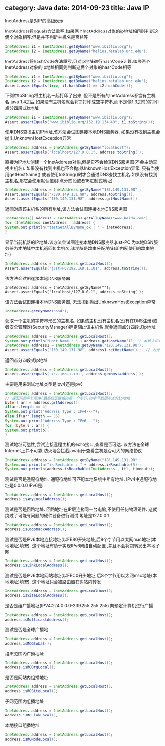 category: Java
date: 2014-09-23
title: Java IP
---
InetAddress是对IP的高级表示

InetAddress将equals方法重写,如果俩个InetAddress对象的ip地址相同则判断这俩个对象相等.但是并不判断主机名是否相等
```java
InetAddress i1 = InetAddress.getByName("www.ibiblio.org");
InetAddress i2 = InetAddress.getByName("helios.metalab.unc.edu");
```

InetAddress将hashCode方法重写,只对ip地址进行hashCode计算.如果俩个InetAddress对象的ip地址相同则判断这俩个对象的hashCode相等
```java
InetAddress i1 = InetAddress.getByName("www.ibiblio.org");
InetAddress i2 = InetAddress.getByName("helios.metalab.unc.edu");
Assert.assertEquals(true, i1.hashCode() == i2.hashCode());
```
下例中toString将主机名一起打印了出来. 但不是所有的InetAddress都含有主机名.java 1.4之后,如果没有主机名就会将其打印成空字符串,而不是像1.3之前的打印点分四段式ip地址
```java
InetAddress i1 = InetAddress.getByName("www.ibiblio.org");
Assert.assertEquals("www.ibiblio.org/152.19.134.40", i1.toString());
```

使用DNS查找主机IP地址,该方法会试图连接本地DNS服务器. 如果没有找到主机会抛出UnknownHostException异常
```java
InetAddress address = InetAddress.getByName("localhost");
Assert.assertEquals("localhost/127.0.0.1", address.toString());
```

直接为IP地址创建一个InetAddress对象,但是它不会检查DNS服务器(不会主动查找主机名). 如果没有找到主机也不会抛出UnknownHostException异常. 只有当使用getHostName() 或者使用toString()时才会通过DNS查找主机名.如果没有找到主机名,那它会使用默认值(即点分四段或者16进制式地址)
```java
InetAddress address = InetAddress.getByName("180.149.131.98");
Assert.assertEquals("/180.149.131.98", address.toString());
Assert.assertEquals("180.149.131.98", address.getHostName());
```

返回对应该主机名的所有地址,该方法会试图连接本地DNS服务器
```java
InetAddress[] address = InetAddress.getAllByName("www.baidu.com");
for (InetAddress inetAddress : address) {
System.out.println("testGetAllByName_ok : " + inetAddress);
}
```

显示当前机器的IP地址.该方法会试图连接本地DNS服务器.just-PC 为本地DSN服务器为本地域中主机返回的主机名.该地址是路由分配地址(即内网使用的路由地址)
```java
InetAddress address = InetAddress.getLocalHost();
Assert.assertEquals("just-PC/192.168.1.101", address.toString());
```

该方法会试图连接本地DNS服务器
```
InetAddress address = InetAddress.getByName("");
Assert.assertEquals("localhost/127.0.0.1", address.toString());
```

该方法会试图连接本地DNS服务器, 无法找到抛出UnknownHostException异常
```java
InetAddress.getByName("asd");
```

获取一个主机的字符串形式的主机名. 如果该主机没有主机名(没有在DNS注册)或者安全管理器(SecurityManager)确定阻止该主机名,就会返回点分四段式ip地址
```java
InetAddress address = InetAddress.getLocalHost();
System.out.println("Host Name : " + address.getHostName()); // 本地主机名取决于本地NDS在解析本地主机名时的行为
InetAddress address1 = InetAddress.getByName("180.149.131.98");
Assert.assertEquals("180.149.131.98", address1.getHostName());  // 为什么没有返回主机名？？
```

返回点分四段式ip地址
```java
InetAddress address = InetAddress.getLocalHost();
Assert.assertEquals("192.168.1.101", address.getHostAddress());
```

主要是用来测试地址类型是ipv4还是ipv6
```java
InetAddress address = InetAddress.getLocalHost();
// 返回网络字节顺序(最高位是数组的第一个字节)的字节数组形式的ip地址
byte[] arr = address.getAddress();  
if(arr.length == 4)
System.out.print("Address Type : IPv4---");
else if(arr.length == 16)
System.out.print("Address Type : IPv6---");
for (byte b : arr) {
System.out.print(b);
}
```

测试地址可达性,尝试连接远程主机的echo接口,查看是否可达. 该方法在全球Internet上并不可靠,防火墙会拦截java用于查看主机是否可大的网络协议
```java
InetAddress address = InetAddress.getByName("180.149.131.98");
System.out.println("is Rechable : " + address.isReachable(5));
System.out.println(address.isReachable(InetAddress., ttl, timeout));
```

测试是否是通配符地址. 通配符地址可匹配本地系统中所有地址. IPv4中通配符地址是0.0.0.0 IPv6是::
```java
InetAddress address = InetAddress.getLocalHost();
address.isAnyLocalAddress();
```
测试是否是回路地址. 回路地址在IP层连接同一台电脑,不使用任何物理硬件. 这就绕过了可能有问题的硬件设备进行测试  地址是127.0.0.1
```java
InetAddress address = InetAddress.getLocalHost();
address.isLoopbackAddress();
```

测试是否是IPv6本地连接地址(以FE80开头地址,后8个字节用以太网mac地址(本地地址)填充). 这个地址有助于实现IPv6网络自动配置 ,并且不会将包转发出本地子网
```java
InetAddress address = InetAddress.getLocalHost();
address.isLinkLocalAddress();
```

测试是否是IPv6本地网站地址(以FEC0开头地址,后8个字节用以太网mac地址(本地地址)填充). 这个地址只会被路由器在网站内转发
```java
InetAddress address = InetAddress.getLocalHost();
address.isSiteLocalAddress();
```
是否是组广播地址(IPV4:224.0.0.0-239.255.255.255) 向预定计算机进行广播
```java
InetAddress address = InetAddress.getLocalHost();
address.isMulticastAddress();
```

测试是否是全球广播地
```java
InetAddress address = InetAddress.getLocalHost();
address.isMCGlobal();
```
组织范围内广播地址
```java
InetAddress address = InetAddress.getLocalHost();
address.isMCOrgLocal();
```

是否是网站内组播地址
```java
InetAddress address = InetAddress.getLocalHost();
address.isMCSiteLocal();
```
子网范围内组播地址
```java
InetAddress address = InetAddress.getLocalHost();
address.isMCLinkLocal();
```
本地接口组播地址
```java
InetAddress address = InetAddress.getLocalHost();
address.isMCNodeLocal();
```
